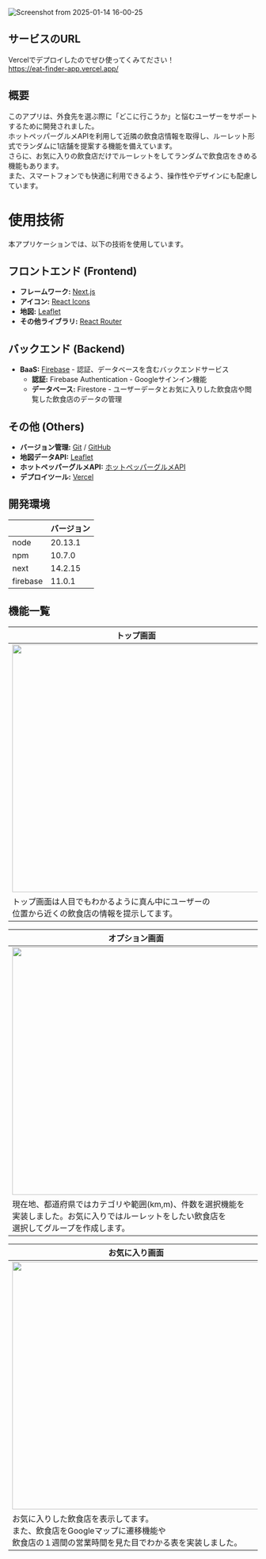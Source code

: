 ![Screenshot from 2025-01-14 16-00-25](https://github.com/user-attachments/assets/b00b16b2-17ca-49ed-b90c-863ae34c8d20)
## サービスのURL
Vercelでデプロイしたのでぜひ使ってくみてださい！  
https://eat-finder-app.vercel.app/

## 概要
このアプリは、外食先を選ぶ際に「どこに行こうか」と悩むユーザーをサポートするために開発されました。  
ホットペッパーグルメAPIを利用して近隣の飲食店情報を取得し、ルーレット形式でランダムに1店舗を提案する機能を備えています。  
さらに、お気に入りの飲食店だけでルーレットをしてランダムで飲食店をきめる機能もあります。  
また、スマートフォンでも快適に利用できるよう、操作性やデザインにも配慮しています。

# 使用技術
本アプリケーションでは、以下の技術を使用しています。
## フロントエンド (Frontend)
- **フレームワーク:** [Next.js](https://nextjs.org/)
- **アイコン:** [React Icons](https://react-icons.github.io/react-icons/) 
- **地図:** [Leaflet](https://leafletjs.com/)
- **その他ライブラリ:** [React Router](https://reactrouter.com/)

## バックエンド (Backend)
- **BaaS:** [Firebase](https://firebase.google.com/) - 認証、データベースを含むバックエンドサービス
  - **認証:** Firebase Authentication - Googleサインイン機能
  - **データベース:** Firestore - ユーザーデータとお気に入りした飲食店や閲覧した飲食店のデータの管理

## その他 (Others)
- **バージョン管理:** [Git](https://git-scm.com/) / [GitHub](https://github.com/) 
- **地図データAPI:** [Leaflet](https://leafletjs.com/)
- **ホットペッパーグルメAPI:** [ホットペッパーグルメAPI](https://webservice.recruit.co.jp/doc/hotpepper/reference.html)
- **デプロイツール:** [Vercel](https://vercel.com/) 

## 開発環境
|  | バージョン |
|--|--|
| node | 20.13.1 |
| npm | 10.7.0 |
| next | 14.2.15 |
| firebase | 11.0.1|

## 機能一覧
| トップ画面 | ログイン画面 |
|------------|----------------|
| <img src="https://github.com/user-attachments/assets/b36ef7a9-23f7-4c91-8b33-bb15159e772e" width="500"> |<img src="https://github.com/user-attachments/assets/aaacf85d-ee48-43ca-bc87-ad743dca634c" width="500"> |
| トップ画面は人目でもわかるように真ん中にユーザーの<br>位置から近くの飲食店の情報を提示してます。 | メールアドレスとパスワーとGoogleでの認証機能を実装しました。 |

| オプション画面 | ルーレット画面 |
|------------|----------------|
| <img src="https://github.com/user-attachments/assets/26066075-1be1-4f75-996e-d85459509aaa" width=500> | <img src="https://github.com/user-attachments/assets/b7629931-9e34-4f1b-b858-e0e07c7c1982" width=500> |
|現在地、都道府県ではカテゴリや範囲(km,m)、件数を選択機能を<br>実装しました。お気に入りではルーレットをしたい飲食店を<br>選択してグループを作成します。| スライド機能に加えてルーレットを交えた機能を<br>実装しました。また、Firebaseを使用してお気に入り機能を<br>実装しました。 |

| お気に入り画面 | マイページ画面 |
|------------|----------------|
|<img src="https://github.com/user-attachments/assets/06a77df3-4b0d-49ef-8197-39be5f23a433" width=500>|<img src="https://github.com/user-attachments/assets/2e3185ee-2c8b-464c-a5f1-ea8a0cd14250" width=500>|
|お気に入りした飲食店を表示してます。<br>また、飲食店をGoogleマップに遷移機能や<br>飲食店の１週間の営業時間を見た目でわかる表を実装しました。| マイページは管理者にお問い合わせするフォームが<br>あり困っていることを送信できます。また、ユーザー名を<br>変更することもできます。 |
